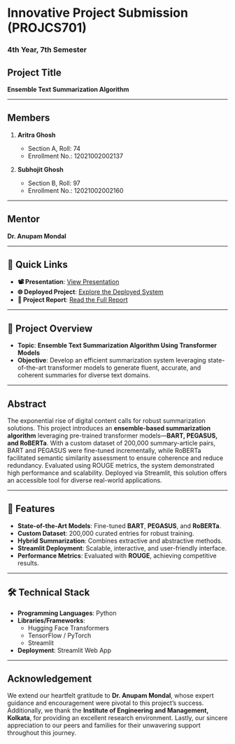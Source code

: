 # **Innovative Project Submission (PROJCS701)**
### 4th Year, 7th Semester

## **Project Title**  
**Ensemble Text Summarization Algorithm**

---

## **Members**  
1. **Aritra Ghosh**  
   - Section A, Roll: 74  
   - Enrollment No.: 12021002002137  

2. **Subhojit Ghosh**  
   - Section B, Roll: 97  
   - Enrollment No.: 12021002002160  

---

## **Mentor**  
**Dr. Anupam Mondal**  

---

## **🔗 Quick Links**  
- **📽️ Presentation**: [View Presentation](https://summari-wa22e81.gamma.site/)  
- **🌐 Deployed Project**: [Explore the Deployed System](https://summari.streamlit.app/)  
- **📄 Project Report**: [Read the Full Report](https://report.com)
  
---

## **📂 Project Overview**

- **Topic**: **Ensemble Text Summarization Algorithm Using Transformer Models**  
- **Objective**: Develop an efficient summarization system leveraging state-of-the-art transformer models to generate fluent, accurate, and coherent summaries for diverse text domains.

---

## **Abstract**  
The exponential rise of digital content calls for robust summarization solutions. This project introduces an **ensemble-based summarization algorithm** leveraging pre-trained transformer models—**BART, PEGASUS, and RoBERTa**. With a custom dataset of 200,000 summary-article pairs, BART and PEGASUS were fine-tuned incrementally, while RoBERTa facilitated semantic similarity assessment to ensure coherence and reduce redundancy. Evaluated using ROUGE metrics, the system demonstrated high performance and scalability. Deployed via Streamlit, this solution offers an accessible tool for diverse real-world applications.

---

## **🚀 Features**
- **State-of-the-Art Models**: Fine-tuned **BART**, **PEGASUS**, and **RoBERTa**.
- **Custom Dataset**: 200,000 curated entries for robust training.
- **Hybrid Summarization**: Combines extractive and abstractive methods.
- **Streamlit Deployment**: Scalable, interactive, and user-friendly interface.
- **Performance Metrics**: Evaluated with **ROUGE**, achieving competitive results.

---

## **🛠️ Technical Stack**
- **Programming Languages**: Python  
- **Libraries/Frameworks**:  
  - Hugging Face Transformers  
  - TensorFlow / PyTorch  
  - Streamlit  
- **Deployment**: Streamlit Web App  

---

## **Acknowledgement**  
We extend our heartfelt gratitude to **Dr. Anupam Mondal**, whose expert guidance and encouragement were pivotal to this project’s success. Additionally, we thank the **Institute of Engineering and Management, Kolkata**, for providing an excellent research environment. Lastly, our sincere appreciation to our peers and families for their unwavering support throughout this journey.

